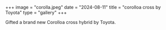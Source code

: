 +++
image = "corolla.jpeg"
date = "2024-08-11"
title = "corolloa cross by Toyota"
type = "gallery"
+++

Gifted a brand new Corolloa cross hybrid by Toyota.
